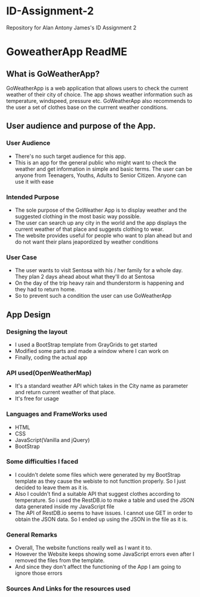 # ID-Assignment-2
Repository for Alan Antony James's ID Assignment 2
# GoweatherApp ReadME
## What is GoWeatherApp?
GoWeatherApp is a web application that allows users to check the current weather of their city of choice. The app shows weather information such as temperature, windspeed, pressure etc. GoWeatherApp also recommends to the user a set of clothes base on the currrent weather conditions.
## User audience and purpose of the App.
### User Audience
* There's no such target audience for this app. 
* This is an app for the general public who might want to check the weather and get information in simple and basic terms. The user can be anyone  from Teenagers, Youths, Adults to Senior Citizen. Anyone can use it with ease
### Intended Purpose
* The sole purpose of the GoWeather App is to display weather and the suggested clothing in the most basic way possible. 
* The user can search up any city in the world and the app displays the current weather of that place and suggests clothing to wear.
* The website provides useful for people who want to plan ahead but and do not want their plans jeapordized by weather conditions
### User Case
* The user wants to visit Sentosa with his / her family for a whole day. They plan 2 days ahead about what they'll do at Sentosa
* On the day of the trip heavy rain and thunderstorm is happening and they had to return home.
* So to prevent such a condition the user can use GoWeatherApp
## App Design
### Designing the layout
* I used a BootStrap template from GrayGrids to get started
* Modified some parts and made a window where I can work on
* Finally, coding the actual app
### API used(OpenWeatherMap)
* It's a standard weather API which takes in the City name as parameter and return current weather of that place.
* It's free for usage
### Languages and FrameWorks used
* HTML
* CSS
* JavaScript(Vanilla and jQuery)
* BootStrap
### Some difficulties I faced
* I couldn't delete some files which were generated by my BootStrap template as they cause the webiste to not functtion properly. So I just decided to leave them as it is.
* Also I couldn't find a suitable API that suggest clothes according to temperature. So i used the RestDB.io to make a table and used the JSON data
generated inside my JavaScript file
* The API of RestDB.io seems to have issues. I cannot use GET in order to obtain the JSON data. So I ended up using the JSON in the file as it is.
### General Remarks
* Overall, The website functions really well as I want it to. 
* However the Website keeps showing some JavaScript errors even after I removed the files from the template. 
* And since they don't affect the functioning of the App I am going to ignore those errors
### Sources And Links for the resources used




